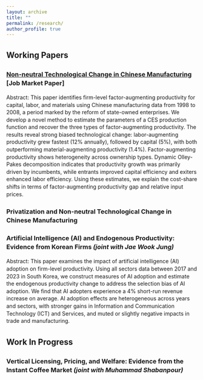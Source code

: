 ```yaml
---
layout: archive
title: ""
permalink: /research/
author_profile: true
---
```


<style>
  body {
    line-height: 1.4; /* Adjust line spacing */
  }

  p, li {
    font-size: 1em; /* Font size for regular text */
  }

  .coauthors, .subcontent {
    font-size: 0.9em; /* Customize specific classes if needed */
  }

  .abstract {
    display: none; /* Hide the abstract by default */
    text-align: justify; /* Justify text for better readability */
    margin-top: 5px;
  }

  h2, h3 {
    margin-top: 1.5em; /* Increase space above headings */
  }

  /* Indent subcontents and add bullet points for them */
  ul.subcontent {
    list-style-type: circle; /* Set bullet points to circles for subcontent */
    margin-left: 10px; /* Indent subcontents */
    padding-left: 10px; /* Reduce padding for subcontent */
  }

  .toggle-link {
    color: #007bff;
    text-decoration: underline;
    cursor: pointer;
    font-size: 0.9em;
  }

  /* Divider between each paper */
  .underline {
    display: block;
    margin: 20px 0;
    border-bottom: 1px solid #ddd;
  }
</style>

<script>
  function toggleAbstract(id) {
    var abstract = document.getElementById(id);
    if (abstract.style.display === "none" || abstract.style.display === "") {
      abstract.style.display = "block";
    } else {
      abstract.style.display = "none";
    }
  }
</script>

## Working Papers

### [Non-neutral Technological Change in Chinese Manufacturing](https://papers.ssrn.com/sol3/papers.cfm?abstract_id=5176447) **[Job Market Paper]**

Abstract: This paper identifies firm-level factor-augmenting productivity for capital, labor, and materials using Chinese manufacturing data from 1998 to 2008, a period marked by the reform of state-owned enterprises. We develop a novel method to estimate the parameters of a CES production function and recover the three types of factor-augmenting productivity. The results reveal strong biased technological change:  labor-augmenting productivity grew fastest (12% annually), followed by capital (5%), with both outperforming material-augmenting productivity (1.4%). Factor-augmenting productivity shows heterogeneity across ownership types. Dynamic Olley-Pakes decomposition indicates that productivity growth was primarily driven by incumbents, while entrants improved capital efficiency and exiters enhanced labor efficiency. Using these estimates, we explain the cost-share shifts in terms of factor-augmenting productivity gap and relative input prices.

### Privatization and Non-neutral Technological Change in Chinese Manufacturing

### Artificial Intelligence (AI) and Endogenous Productivity: Evidence from Korean Firms *(joint with Jae Wook Jung)*

Abstract: This paper examines the impact of artificial intelligence (AI) adoption on firm-level productivity. Using all sectors data between 2017 and 2023 in South Korea, we construct measures of AI adoption and estimate the endogenous productivity change to address the selection bias of AI adoption. We find that AI adopters experience a 4% short-run revenue increase on average. AI adoption effects are heterogeneous across years and sectors, with stronger gains in Information and Communication Technology (ICT) and Services, and muted or slightly negative impacts in trade and manufacturing.

<!-- ### On Estimating Firm-level Productivity: A Method based on Dynamic Panel-->

<!-- ### Mergers, Acquisitions, and Productivity Evolution: Evidence from the U.S. Manufacturing-->

## Work In Progress

### Vertical Licensing, Pricing, and Welfare: Evidence from the Instant Coffee Market *(joint with Muhammad Shabanpour)*

<!-- 
## [Research Statement](https://www.dropbox.com/scl/fi/mdgk6i5x1evigsmbk6i5j/Research_Statement.pdf?rlkey=9r8kbsbc92u4ieqq1tl0jsj9e&st=2j32at85&dl=0) 
-->

